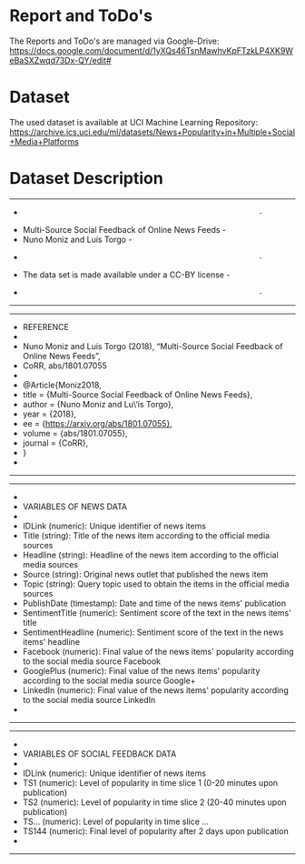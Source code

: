 # Report and ToDo's

The Reports and ToDo's are managed via Google-Drive:
https://docs.google.com/document/d/1yXQs46TsnMawhvKpFTzkLP4XK9WeBaSXZwqd73Dx-QY/edit#

# Dataset

The used dataset is available at UCI Machine Learning Repository:
https://archive.ics.uci.edu/ml/datasets/News+Popularity+in+Multiple+Social+Media+Platforms

# Dataset Description

-----------------------------------------------------------------
-																-
- Multi-Source Social Feedback of Online News Feeds				-
- Nuno Moniz and Luís Torgo										-
- 																-
- The data set is made available under a CC-BY license			-
-																-
-----------------------------------------------------------------


------------------------
- REFERENCE
- 
- Nuno Moniz and Luís Torgo (2018), “Multi-Source Social Feedback of Online News Feeds”,
- CoRR, abs/1801.07055
-
- @Article{Moniz2018,
-   title = {Multi-Source Social Feedback of Online News Feeds},
-   author = {Nuno Moniz and Lu\’is Torgo},
-   year = {2018},
-   ee = {https://arxiv.org/abs/1801.07055},
-   volume = {abs/1801.07055},
-   journal = {CoRR},
- }
- 
------------------------

------------------------
-
- VARIABLES OF NEWS DATA
-
- IDLink (numeric): Unique identifier of news items
- Title (string): Title of the news item according to the official media sources
- Headline (string): Headline of the news item according to the official media sources
- Source (string): Original news outlet that published the news item
- Topic (string): Query topic used to obtain the items in the official media sources
- PublishDate (timestamp): Date and time of the news items' publication
- SentimentTitle (numeric): Sentiment score of the text in the news items' title
- SentimentHeadline (numeric): Sentiment score of the text in the news items' headline
- Facebook (numeric): Final value of the news items' popularity according to the social media source Facebook
- GooglePlus (numeric): Final value of the news items' popularity according to the social media source Google+
- LinkedIn (numeric): Final value of the news items' popularity according to the social media source LinkedIn
-
------------------------

------------------------
-
- VARIABLES OF SOCIAL FEEDBACK DATA
-
- IDLink (numeric): Unique identifier of news items
- TS1 (numeric): Level of popularity in time slice 1 (0-20 minutes upon publication)
- TS2 (numeric): Level of popularity in time slice 2 (20-40 minutes upon publication)
- TS... (numeric): Level of popularity in time slice ...
- TS144 (numeric): Final level of popularity after 2 days upon publication
-
------------------------

 
